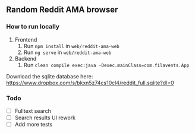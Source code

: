 ## Random Reddit AMA browser

### How to run locally
1. Frontend
   1. Run `npm install` in `web/reddit-ama-web`
   2. Run `ng serve` in `web/reddit-ama-web`
3. Backend
    1. Run `clean compile exec:java -Dexec.mainClass=com.filavents.App`

Download the sqlite database here:
https://www.dropbox.com/s/bkxn5z74cs10cl4/reddit_full.sqlite?dl=0

### Todo
- [ ] Fulltext search
- [ ] Search results UI rework
- [ ] Add more tests